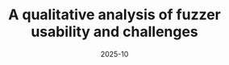 ---
title: "A qualitative analysis of fuzzer usability and challenges"
date: 2025-10
venue: CCS ’25
venueFullName: ACM Conference on Computer and Communications Security
submitStatus: 
authors: Yunze Zhao, Wentao Guo, Harrison Goldstein, Daniel Votipka, Kelsey Fulton, Michelle L. Mazurek
html: 
pdf: 
reflection: 
supplement: 
code:
talk: 
slides: 
poster: https://www.usenix.org/conference/soups2025/presentation/zhao-poster
demo: 
tags:
- "topic: professionals"
---